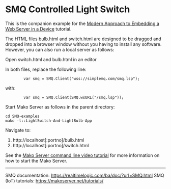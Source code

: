 # SMQ Controlled Light Switch

This is the companion example for the [Modern Approach to Embedding a Web Server in a Device](https://realtimelogic.com/articles/Modern-Approach-to-Embedding-a-Web-Server-in-a-Device) tutorial.


The HTML files bulb.html and switch.html are designed to be dragged
and dropped into a browser window without you having to install any
software. However, you can also run a local server as follows:

Open switch.html and bulb.html in an editor

In both files, replace the following line:
```
        var smq = SMQ.Client("wss://simplemq.com/smq.lsp");
```
with:
```
        var smq = SMQ.Client(SMQ.wsURL("/smq.lsp"));
```

Start Mako Server as follows in the parent directory:
```
cd SMQ-examples
mako -l::LightSwitch-And-LightBulb-App 
```

Navigate to:
1. http://localhost[:portno]/bulb.html
2. http://localhost[:portno]/switch.html

See the
[Mako Server command line video tutorial](https://youtu.be/vwQ52ZC5RRg)
for more information on how to start the Mako Server.


---------------------------------------------

SMQ documentation: https://realtimelogic.com/ba/doc/?url=SMQ.html
SMQ (IoT) tutorials: https://makoserver.net/tutorials/

